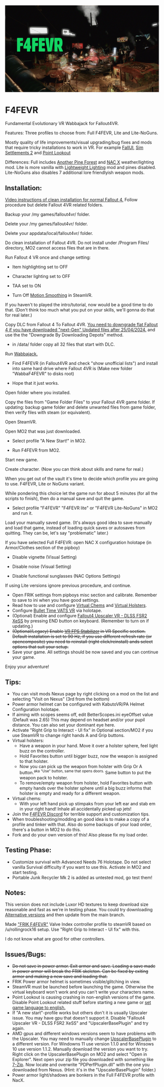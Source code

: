 ![F4FEVR](https://raw.githubusercontent.com/ajantaju/F4FEVR/main/f4fevr_2.webp)

# F4FEVR
Fundamental Evolutionary VR Wabbajack for Fallout4VR.

Features: Three profiles to choose from: Full F4FEVR, Lite and Lite-NoGuns.

Mostly quality of life improvements/visual upgrading/bug fixes and mods that require tricky installations to work in VR. For example [FallUI](https://www.nexusmods.com/fallout4/mods/48758), [Sim Settlements 2](https://www.nexusmods.com/fallout4/mods/73394) and [Point Lookout](https://www.nexusmods.com/fallout4/mods/60330)

Differences: Full includes [Another Pine Forest](https://www.nexusmods.com/fallout4/mods/54027) and [NAC X](https://www.nexusmods.com/fallout4/mods/46722) weather/lighting mod. Lite is more vanilla with [Lightweight Lighting](https://www.nexusmods.com/fallout4/mods/57680) mod and pines disabled. Lite-NoGuns also disables 7 additional lore friendlyish weapon mods.


## Installation:

[Video instructions of clean installation for normal Fallout 4.](https://youtu.be/zwTJ3jImCiQ) Follow procedure but delete Fallout 4VR related folders.

Backup your /my games/fallout4vr/ folder.

Delete your /my games/fallout4vr/ folder.

Delete your appdata/local/fallout4vr/ folder.

Do clean installation of Fallout 4VR. Do not install under /Program Files/ directory, MO2 cannot access files that are in there.

Run Fallout 4 VR once and change setting:

  - Item highlighting set to OFF
  
  - Character lighting set to OFF
  
  - TAA set to ON
  
  - Turn Off [Motion Smoothing](https://steamcommunity.com/app/250820/discussions/0/2251182852569611901/) in SteamVR.

If you haven't to played the intro/tutorial, now would be a good time to do that. (Don't think too much what you put on your skills, we'll gonna do that for real later.)


Copy DLC from Fallout 4 To Fallout 4VR. [You need to downgrade flat Fallout 4 if you have downloaded "next-Gen" Updated files after 25/04/2024.](https://www.nexusmods.com/fallout4/mods/81630) and use the the "Downgrade By Downloading Depots" method.


  - in /data/ folder copy all 32 files that start with DLC.


Run [Wabbajack.](https://www.wabbajack.org/ "Remember to install!")


  - Find F4FEVR (in Fallout4VR and check "show unofficial lists") and install into same hard drive where Fallout 4VR is (Make new folder "WabbaF4FEVR" to disks root)
  
  - Hope that it just works.


Open folder where you installed.

Copy the files from "Game Folder Files" to your Fallout 4VR game folder. If updating: backup game folder and delete unwanted files from game folder, then verify files with steam (or equivalent).

Open SteamVR.

Open MO2 that was just downloaded.

- Select profile "A New Start!" in MO2.

- Run F4FEVR from MO2.


Start new game.

Create character. (Now you can think about skills and name for real.)

When you get out of the vault it's time to decide which profile you are going to use. F4FEVR, Lite or NoGuns variant.

While pondering this choice let the game run for about 5 minutes (for all the scripts to finish), then do a manual save and quit the game.

- Select profile "F4FEVR" "F4FEVR lite" or "F4FEVR Lite-NoGuns" in MO2 and run it.

Load your manually saved game. (It's always good idea to save manually and load that game, instead of loading quick saves or autosaves from quitting. They can be, let's say "problematic" later.)

If you have selected Full F4FEVR: open NAC X configuration holotape (in Armor/Clothes section of the pipboy)

  - Disable vignette (Visual Setting)
  
  - Disable noise (Visual Setting)
  
  - Disable functional sunglasses (NAC Options Settings)

If using Lite versions ignore previous procedure, and continue.

- Open FRIK settings from pipboys misc section and calibrate. Remember to save to ini when you have good settings.
- Read how to use and configure [Virtual Chems](https://www.nexusmods.com/fallout4/mods/53625/ "Configured with Holotape") and [Virtual Holsters](https://www.nexusmods.com/fallout4/mods/51224/ "Hold favorites button to assign weapon to holster").
- Configure [Bullet Time VATS VR](https://www.nexusmods.com/fallout4/mods/72502) via holotape.
- (Optional) Enable and configure [Fallout4 Upscaler VR - DLSS FSR2 XeSS](https://www.nexusmods.com/fallout4/mods/73715) by pressing END button on keyboard. (Remember to turn on if updating.)
- ~~(Optional/Legacy) Enable [VR FPS Stabilizer](https://www.nexusmods.com/fallout4/mods/65961?tab=description) in VR Specific section. Default installation is set to 90 Hz, if you use different refresh rate (or opencomposite) you need to reinstall (right click/reinstall) ands select options that suit your setup.~~
- Save your game. All settings should be now saved and you can continue your game.

Enjoy your adventure!

## Tips:

- You can visit mods Nexus page by right clicking on a mod on the list and selecting "Visit on Nexus" (3rd from the bottom)
- Power armor helmet can be configured with KabutoVR/PA Helmet Configuration holotape.
- If aiming with scopes seems off, edit BetterScopes.ini eyeOffset value (Default was 2.65) This may depend on headset and/or your pupil distance. You can also set your dominant eye here.
- Activate "Right Grip to Interact - UI fix" in Optional section/MO2 if you use SteamVR to change right hands A and Grip buttons.
- Virtual holsters:
  - Have a weapon in your hand. Move it over a holster sphere, feel light buzz on the controller.
  - Hold Favorites button until bigger buzz, now the weapon is assigned to that holster.
  - Now you can pick up the weapon from holster with Grip Or A button.<sup>aka "Use" button, same that opens doors.</sup> Same button to put the weapon pack to holster.
  - To remove/empty weapon from holster, hold Favorites button with empty hands over the holster sphere until a big buzz informs that holster is empty and ready for a different weapon.
- Virtual chems:
  - With your left hand pick up stimpaks from your left ear and stab em in your right hand! Inhale all accidentally picked up jets!
 - Join the [F4FEVR Discord](https://discord.gg/Mn8FPYtGCK) for terrible support and customization tips.
 - When troubleshooting/modding an good idea is to make a copy of a profile and tinker with that. Also do some backups of your load order, there's a button in MO2 to do this.
 - Fork and do your own version of this! Also please fix my load order.

## Testing Phase:

- Customize survival with Advanced Needs 76 Holotape. Do not select vanilla Survival difficulty if you want to use this. Activate in MO2 and start testing.
- Portable Junk Recycler Mk 2 is added as untested mod, go test them!

## Notes:

This version does not include Luxor HD textures to keep download size reasonable and fast as we're in testing phase. You could try downloading [Alternative versions](https://github.com/ajantaju/F4FEVR/tree/main/Alternatives) and then update from the main branch.

Made ["FRIK F4FEVR"](https://raw.githubusercontent.com/ajantaju/F4FEVR/main/images/FRIKF4FEVRIndexController.png) Valve Index controller profile to steamVR based on /u/rollingrock16 setup. Use "Right Grip to Interact - UI fix" with this.

I do not know what are good for other controllers.

## Issues/Bugs:

- ~~Do not save in power armor. Exit armor and save. Loading a save made in power armor will break the FRIK skeleton. Can be fixed by exiting armor and making a new save and loading that.~~
- FRIK Power armor helmet is sometimes visible/glitching in view.
- SteamVR must be launched before launching the game. Otherwise the virtual keyboard won't work and you can't write your characters name.
- Point Lookout is causing crashing in non-english versions of the game. Disable Point Lookout related stuff before starting a new game or [set game language to english.](https://youtu.be/kvmeHaTfquU?t=51)
- If "A new start"-profile works but others don't it is usually Upscaler issue. You may have gpu that doesn't support it. Disable "Fallout4 Upscaler VR - DLSS FSR2 XeSS" and "UpscalerBasePlugin" and try again.
- AMD gpus and different windows versions seem to have problems with the Upscaler. You may need to manually change [UpscalerBasePlugin](https://www.nexusmods.com/site/mods/502?tab=files) to a different version. For Windowns 11 use version 1.1.0 and for Winsows 10 use version 1.1.2. Manually download the version you want to try. Right click on the UpscalerBasePlugin on MO2 and select "Open in Explorer". Next open your zip file you downloaded with something like [7-Zip](https://www.7-zip.org/). Now locate and overwrite "PDPerfPlugin.dll" with the one you downloaded from Nexus. (Hint: it's in the "UpscalerBasePlugin" folder.)
- Power armor light/shadows are bonkers in the Full F4FEVR profile with NacX.
